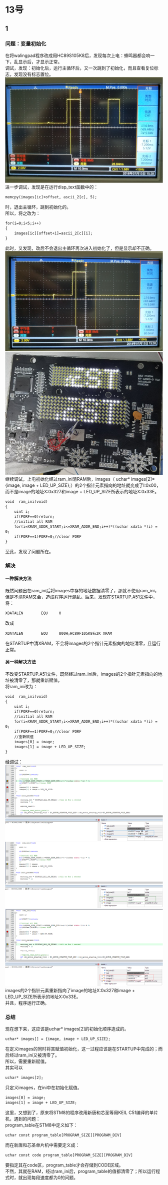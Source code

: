 # 13号

## 1  
### 问题：变量初始化  
在将walingpad程序改成用HC89S105K8后，发现每次上电：蜂鸣器都会响一下，乱显示后，才显示正常。  
调试，发现：初始化后，运行主循环后，又一次跳到了初始化，而且查看复位标志，发现没有标志置位。  
![初始化2次](_v_images/_初始化2次_1531469339_23703.png)  
进一步调试，发现是在运行disp_text函数中的：  

    memcpy(images[ic]+offset, ascii_2[c], 5);  
时，退出主循环，跳到初始化的。  
所以，将之改为：  

    for(i=0;i<5;i++)
    {
        images[ic][offset+i]=ascii_2[c][i];
    }  
此时，又发现，改后不会退出主循环再次进入初始化了，但是显示却不正确。  
![初始化1次](_v_images/_初始化1次_1531469377_8821.png)  
![显示错误](_v_images/_显示错误_1531469391_19014.png)   
继续调试，上电初始化经过ram_ini清RAM后，images（ uchar* images[2]= {image, image + LED_UP_SIZE};）的2个指针元素指向的地址就变成了I:0x00，而不是image的地址X:0x327和image + LED_UP_SIZE所表示的地址X:0x33E。  

    void  ram_ini(void)
    {
        uint i;
        if(PORF==0)return;
        //initial all RAM
        for(i=XRAM_ADDR_START;i<=XRAM_ADDR_END;i++)*((uchar xdata *)i) = 0;	
        if(PORF==1)PORF=0;//clear PORF
    }  
至此，发现了问题所在。  
### 解决  
#### 一种解决方法  
既然问题出在ram_ini后将images中存的地址数据清零了，那就不使用ram_ini，但是不清RAM又会，造成程序运行混乱。后来，发现在STARTUP.A51文件中，将：  

    XDATALEN        EQU     0
改成  

    XDATALEN        EQU     800H;HC89F105K8有2K XRAM  
在STARTUP中清XRAM，不会将images的2个指针元素指向的地址清零，且运行正常。  
#### 另一种解决方法  
不改变STARTUP.A51文件，既然经过ram_ini后，images的2个指针元素指向的地址被清零了，那就重新赋值。  
将ram_ini改为：   

    void  ram_ini(void)
    {
        uint i;
        if(PORF==0)return;
        //initial all RAM
        for(i=XRAM_ADDR_START;i<=XRAM_ADDR_END;i++)*((uchar xdata *)i) = 0;	
        if(PORF==1)PORF=0;//clear PORF
        //重新赋值
        images[0] = image;
        images[1] = image + LED_UP_SIZE;
    }  
经调试：  
![清RAM前images的内容](_v_images/_清ram前image_1531471014_9093.png)   
![清RAM后images的内容](_v_images/_清ram后image_1531471081_12006.png)  
![重新赋值后images的内容](_v_images/_重新赋值后image_1531471117_27608.png)  
images的2个指针元素重新指向了image的地址X:0x327和image + LED_UP_SIZE所表示的地址X:0x33E。  
并且，程序运行正确。  
### 总结  
现在想下来，这应该是uchar* images[2]的初始化顺序造成的。  

    uchar* images[] = {image, image + LED_UP_SIZE};  
在定义images的同时将其赋值初始化，这一过程应该是在STARTUP中完成的；而后经过ram_ini又被清零了。  
所以，需要重新赋值。  
其实可以  

    uchar* images[2];  
只定义images，在ini中在初始化赋值。  

    images[0] = image;
    images[1] = image + LED_UP_SIZE;  
这里，又想到了，原来将STM8的程序改用新唐和芯圣等用KEIL C51编译的单片机，遇到的问题：  
program_table在STM8中定义如下：  

    uchar const program_table[PROGRAM_SIZE][PROGRAM_DIV]   
而在新唐和芯圣单片机中需要定义成：  

    uchar const code program_table[PROGRAM_SIZE][PROGRAM_DIV]   
要指定其在code区，program_table才会存储到CODE区域。  
不然，其就在RAM，经过ram_ini后，program_table的值都清零了；所以运行程式时，就出现每段速度都为0的问题。  
